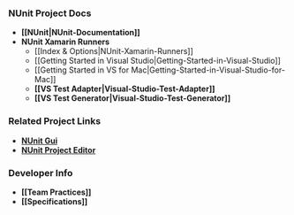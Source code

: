 ### NUnit Project Docs

* **[[NUnit|NUnit-Documentation]]**
* **NUnit Xamarin Runners**
  * [[Index & Options|NUnit-Xamarin-Runners]]
  * [[Getting Started in Visual Studio|Getting-Started-in-Visual-Studio]]
  * [[Getting Started in VS for Mac|Getting-Started-in-Visual-Studio-for-Mac]]
  * **[[VS Test Adapter|Visual-Studio-Test-Adapter]]**
  * **[[VS Test Generator|Visual-Studio-Test-Generator]]**
  
### Related Project Links
* **[NUnit Gui](https://github.com/CharliePoole/nunit-gui/wiki)**
* **[NUnit Project Editor](https://github.com/CharliePoole/nunit-project-editor/wiki/Project-Editor)**

### Developer Info

* **[[Team Practices]]**
* **[[Specifications]]**


